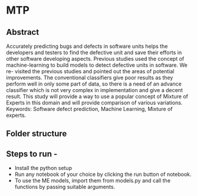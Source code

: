 # MTP
## Abstract
Accurately predicting bugs and defects in software units helps the developers and testers to
find the defective unit and save their efforts in other software developing aspects. Previous studies
used the concept of machine-learning to build models to detect defective units in software. We re-
visited the previous studies and pointed out the areas of potential improvements. The conventional
classifiers give poor results as they perform well in only some part of data, so there is a need of
an advance classifier which is not very complex in implementation and give a decent result. This
study will provide a way to use a popular concept of Mixture of Experts in this domain and will
provide comparison of various variations.
Keywords: Software defect prediction, Machine Learning, Mixture of experts.

## Folder structure

## Steps to run - 
* Install the python setup
* Run any notebook of your choice by clicking the run button of notebook.
* To use the ME models, import them from models.py and call the functions by passing suitable arguments.
